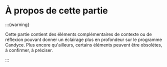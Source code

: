 # À propos de cette partie

:::{warning}

Cette partie contient des éléments complémentaires de contexte ou de réflexion
pouvant donner un éclairage plus en profondeur sur le programme Candyce. Plus
encore qu'ailleurs, certains éléments peuvent être obsolètes, à confirmer, à
préciser.

:::
